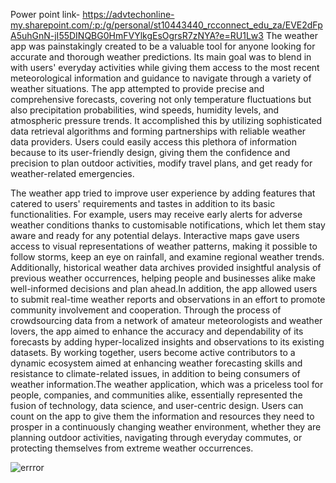 Power point link- https://advtechonline-my.sharepoint.com/:p:/g/personal/st10443440_rcconnect_edu_za/EVE2dFpA5uhGnN-jI55DINQBG0HmFVYlkgEsOgrsR7zNYA?e=RU1Lw3
The weather app was painstakingly created to be a valuable tool for anyone looking for accurate and thorough weather predictions. Its main goal was to blend in with users' everyday activities while giving them access to the most recent meteorological information and guidance to navigate through a variety of weather situations. The app attempted to provide precise and comprehensive forecasts, covering not only temperature fluctuations but also precipitation probabilities, wind speeds, humidity levels, and atmospheric pressure trends. It accomplished this by utilizing sophisticated data retrieval algorithms and forming partnerships with reliable weather data providers. Users could easily access this plethora of information because to its user-friendly design, giving them the confidence and precision to plan outdoor activities, modify travel plans, and get ready for weather-related emergencies.

The weather app tried to improve user experience by adding features that catered to users' requirements and tastes in addition to its basic functionalities. For example, users may receive early alerts for adverse weather conditions thanks to customisable notifications, which let them stay aware and ready for any potential delays. Interactive maps gave users access to visual representations of weather patterns, making it possible to follow storms, keep an eye on rainfall, and examine regional weather trends. Additionally, historical weather data archives provided insightful analysis of previous weather occurrences, helping people and businesses alike make well-informed decisions and plan ahead.In addition, the app allowed users to submit real-time weather reports and observations in an effort to promote community involvement and cooperation. Through the process of crowdsourcing data from a network of amateur meteorologists and weather lovers, the app aimed to enhance the accuracy and dependability of its forecasts by adding hyper-localized insights and observations to its existing datasets. By working together, users become active contributors to a dynamic ecosystem aimed at enhancing weather forecasting skills and resistance to climate-related issues, in addition to being consumers of weather information.The weather application, which was a priceless tool for people, companies, and communities alike, essentially represented the fusion of technology, data science, and user-centric design. Users can count on the app to give them the information and resources they need to prosper in a continuously changing weather environment, whether they are planning outdoor activities, navigating through everyday commutes, or protecting themselves from extreme weather occurrences.

![errror](https://github.com/Hakiue/ST10443440-weather-app/assets/167219265/7d0b4109-f8f1-4d3f-a2d3-a132fb643709)



